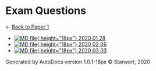 # Exam Questions

← [Back to Paper 1](..)

- [![MD file](https://img.icons8.com/windows/512/4a90e2/regular-document.png){:height="18px"} 2020 01 28](2020_01_28.html)
- [![MD file](https://img.icons8.com/windows/512/4a90e2/regular-document.png){:height="18px"} 2020 02 06](2020_02_06.html)
- [![MD file](https://img.icons8.com/windows/512/4a90e2/regular-document.png){:height="18px"} 2020 03 03](2020_03_03.html)

Generated by AutoDocs version 1.0.1-18px © Starwort, 2020
